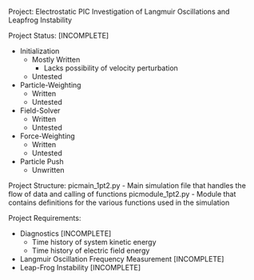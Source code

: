 Project: Electrostatic PIC Investigation of Langmuir Oscillations and Leapfrog
         Instability

Project Status: [INCOMPLETE]
  - Initialization
    - Mostly Written
      - Lacks possibility of velocity perturbation
    - Untested
  - Particle-Weighting
    - Written
    - Untested
  - Field-Solver
    - Written
    - Untested
  - Force-Weighting
    - Written
    - Untested
  - Particle Push
    - Unwritten

Project Structure:
  picmain_1pt2.py - Main simulation file that handles the flow of data and calling
                    of functions
  picmodule_1pt2.py - Module that contains definitions for the various functions
                      used in the simulation

Project Requirements:
  - Diagnostics [INCOMPLETE]
      - Time history of system kinetic energy
      - Time history of electric field energy
  - Langmuir Oscillation Frequency Measurement [INCOMPLETE]
  - Leap-Frog Instability [INCOMPLETE]
